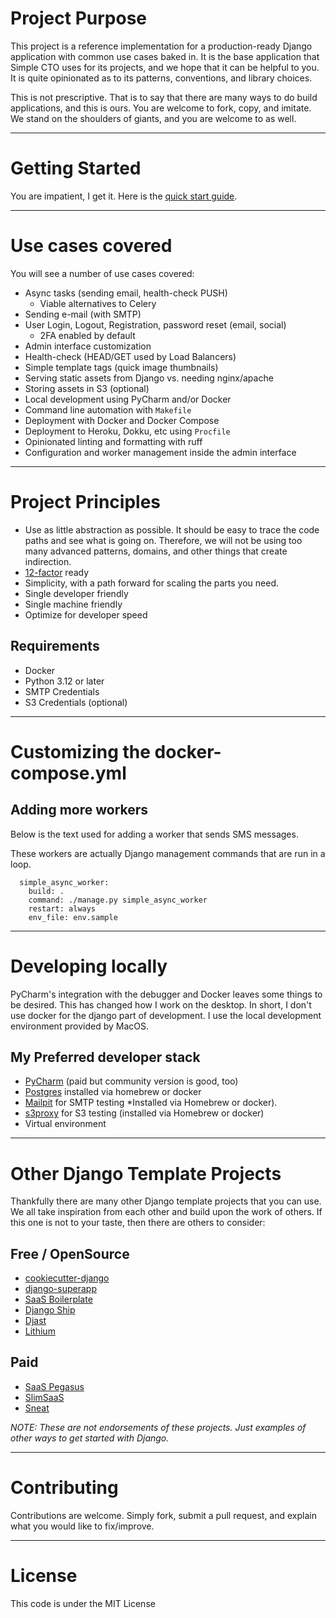# Project Purpose
This project is a reference implementation for a production-ready Django
application with common use cases baked in. It is the base application that
Simple CTO uses for its projects, and we hope that it can be helpful to you.
It is quite opinionated as to its patterns, conventions, and library choices.

This is not prescriptive. That is to say that there are many ways to do
build applications, and this is ours. You are welcome to fork, copy, and
imitate. We stand on the shoulders of giants, and you are welcome to as
well.

---

# Getting Started

You are impatient, I get it. Here is the [quick start guide](docs/getting_started.md).

---

# Use cases covered
You will see a number of use cases covered:

  * Async tasks (sending email, health-check PUSH)
    * Viable alternatives to Celery
  * Sending e-mail (with SMTP)
  * User Login, Logout, Registration, password reset (email, social)
    * 2FA enabled by default
  * Admin interface customization
  * Health-check (HEAD/GET used by Load Balancers)
  * Simple template tags (quick image thumbnails)
  * Serving static assets from Django vs. needing nginx/apache
  * Storing assets in S3 (optional)
  * Local development using PyCharm and/or Docker
  * Command line automation with `Makefile`
  * Deployment with Docker and Docker Compose
  * Deployment to Heroku, Dokku, etc using `Procfile`
  * Opinionated linting and formatting with ruff
  * Configuration and worker management inside the admin interface

---

# Project Principles

  * Use as little abstraction as possible. It should be easy to trace the code
    paths and see what is going on. Therefore, we will not be using too
    many advanced patterns, domains, and other things that create indirection.
  * [12-factor](https://12factor.net) ready
  * Simplicity, with a path forward for scaling the parts you need.
  * Single developer friendly
  * Single machine friendly
  * Optimize for developer speed

## Requirements

  * Docker
  * Python 3.12 or later
  * SMTP Credentials
  * S3 Credentials (optional)

---

# Customizing the docker-compose.yml

## Adding more workers

Below is the text used for adding a worker that sends SMS messages.

These workers are actually Django management commands that are run in a loop.

```
  simple_async_worker:
    build: .
    command: ./manage.py simple_async_worker
    restart: always
    env_file: env.sample
```

---

# Developing locally
PyCharm's integration with the debugger and Docker leaves some things to be desired.
This has changed how I work on the desktop. In short, I don't use docker for the django
part of development. I use the local development environment provided by MacOS.

## My Preferred developer stack

  * [PyCharm](https://jetbrains.com/pycharm/) (paid but community version is good, too)
  * [Postgres](https://postgresql.org) installed via homebrew or docker
  * [Mailpit](https://mailpit.axllent.org/) for SMTP testing *Installed via
    Homebrew or docker).
  * [s3proxy](https://github.com/andrewgaul/s3proxy) for S3 testing
    (installed via Homebrew or docker)
  * Virtual environment

---

# Other Django Template Projects
Thankfully there are many other Django template projects that you can use.
We all take inspiration from each other and build upon the work of others.
If this one is not to your taste, then there are others to consider:

## Free / OpenSource
  * [cookiecutter-django](https://github.com/cookiecutter/cookiecutter-django)
  * [django-superapp](https://github.com/django-superapp/django-superapp)
  * [SaaS Boilerplate](https://github.com/apptension/saas-boilerplate)
  * [Django Ship](https://www.djangoship.com)
  * [Djast](https://djast.dev/)
  * [Lithium](https://github.com/wsvincent/lithium)

## Paid
  * [SaaS Pegasus](https://www.saaspegasus.com/)
  * [SlimSaaS](https://slimsaas.com/)
  * [Sneat](https://themeselection.com/item/sneat-dashboard-pro-django/)

*NOTE: These are not endorsements of these projects. Just examples of other
ways to get started with Django.*

---

# Contributing

Contributions are welcome. Simply fork, submit a pull request, and explain
what you would like to fix/improve.

---

# License

This code is under the MIT License
